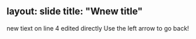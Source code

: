 layout: slide
title: "Wnew title"
---
new tiext on line 4 edited directly
Use the left arrow to go back!
